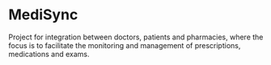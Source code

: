 # MediSync
Project for integration between doctors, patients and pharmacies, where the focus is to facilitate the monitoring and management of prescriptions, medications and exams.
